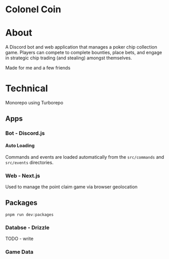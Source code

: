 # Colonel Coin

# About
A Discord bot and web application that manages a poker chip collection game. Players can compete to complete bounties, place bets, and engage in strategic chip trading (and stealing) amongst themselves.

Made for me and a few friends

# Technical 

Monorepo using Turborepo

## Apps

### Bot - Discord.js

#### Auto Loading

Commands and events are loaded automatically from the `src/commands` and `src/events` directories.

### Web - Next.js

Used to manage the point claim game via browser geolocation 

## Packages

`pnpm run dev:packages`

### Databse - Drizzle

TODO - write

### Game Data